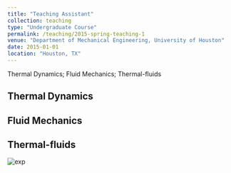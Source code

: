 ```yaml
---
title: "Teaching Assistant"
collection: teaching
type: "Undergraduate Course"
permalink: /teaching/2015-spring-teaching-1
venue: "Department of Mechanical Engineering, University of Houston"
date: 2015-01-01
location: "Houston, TX"
---
```


Thermal Dynamics; Fluid Mechanics; Thermal-fluids

## Thermal Dynamics 

## Fluid Mechanics

## Thermal-fluids
![exp](https://a20070348.github.io/Shuolin-Xiao.github.io/images/exp.JPG)
